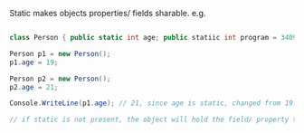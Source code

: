 Static makes objects properties/ fields sharable.
e.g.
```csharp

class Person { public static int age; public statiic int program = 3409;}

Person p1 = new Person();
p1.age = 19;

Person p2 = new Person();
p2.age = 21;

Console.WriteLine(p1.age); // 21, since age is static, changed from 19 -> 21. Any object can change it

// if static is not present, the object will hold the field/ property to itself. Not shareable.

```